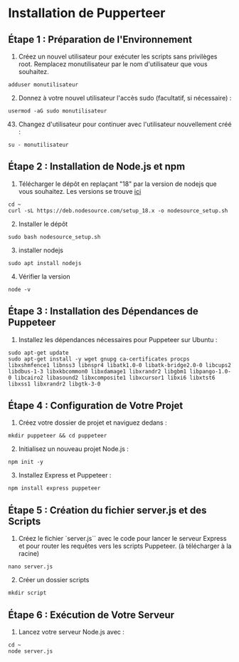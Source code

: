 # Installation de Pupperteer
## Étape 1 : Préparation de l'Environnement
1. Créez un nouvel utilisateur pour exécuter les scripts sans privilèges root. Remplacez monutilisateur par le nom d'utilisateur que vous souhaitez.
```
adduser monutilisateur
```

2. Donnez à votre nouvel utilisateur l'accès sudo (facultatif, si nécessaire) :
```
usermod -aG sudo monutilisateur
```

43. Changez d'utilisateur pour continuer avec l'utilisateur nouvellement créé :
```
su - monutilisateur
```

## Étape 2 : Installation de Node.js et npm
1. Télécharger le dépôt en replaçant "18" par la version de nodejs que vous souhaitez. Les versions se trouve [ici](https://github.com/nodesource/distributions/blob/master/README.md)
```
cd ~
curl -sL https://deb.nodesource.com/setup_18.x -o nodesource_setup.sh
```
2. Installer le dépôt
```
sudo bash nodesource_setup.sh
```
3. installer nodejs
```
sudo apt install nodejs
```
4. Vérifier la version
```
node -v
```
## Étape 3 : Installation des Dépendances de Puppeteer
1. Installez les dépendances nécessaires pour Puppeteer sur Ubuntu :
```
sudo apt-get update
sudo apt-get install -y wget gnupg ca-certificates procps libxshmfence1 libnss3 libnspr4 libatk1.0-0 libatk-bridge2.0-0 libcups2 libdbus-1-3 libxkbcommon0 libxdamage1 libxrandr2 libgbm1 libpango-1.0-0 libcairo2 libasound2 libxcomposite1 libxcursor1 libxi6 libxtst6 libxss1 libxrandr2 libgtk-3-0
```
## Étape 4 : Configuration de Votre Projet
1. Créez votre dossier de projet et naviguez dedans :
```
mkdir puppeteer && cd puppeteer
```
2. Initialisez un nouveau projet Node.js :

```
npm init -y
```
3. Installez Express et Puppeteer :
```
npm install express puppeteer
```

## Étape 5 : Création du fichier server.js et des Scripts
1. Créez le fichier `server.js`` avec le code pour lancer le serveur Express et pour router les requêtes vers les scripts Puppeteer. (à télécharger à la racine)
```
nano server.js
```
2. Créer un dossier scripts
```
mkdir script
```

## Étape 6 : Exécution de Votre Serveur
1. Lancez votre serveur Node.js avec :
```
cd ~
node server.js
```


